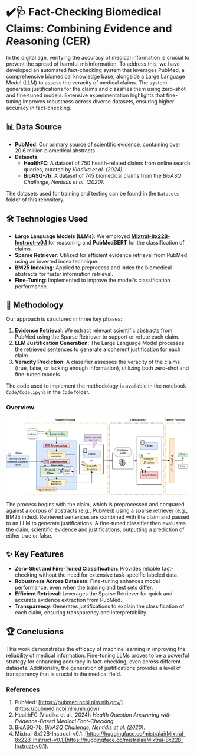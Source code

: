 # ✔️🩺 Fact-Checking Biomedical Claims: *C*ombining *E*vidence and *R*easoning (CER)

In the digital age, verifying the accuracy of medical information is crucial to prevent the spread of harmful misinformation. To address this, we have developed an automated fact-checking system that leverages PubMed, a comprehensive biomedical knowledge base, alongside a Large Language Model (LLM) to assess the veracity of medical claims. The system generates justifications for the claims and classifies them using zero-shot and fine-tuned models. Extensive experimentation highlights that fine-tuning improves robustness across diverse datasets, ensuring higher accuracy in fact-checking.

## 📊 Data Source

- **[PubMed](https://pubmed.ncbi.nlm.nih.gov/)**: Our primary source of scientific evidence, containing over 20.6 million biomedical abstracts.
- **Datasets**:
  - **HealthFC**: A dataset of 750 health-related claims from online search queries, curated by *Vladika et al. (2024)*.
  - **BioASQ-7b**: A dataset of 745 biomedical claims from the *BioASQ Challenge, Nentidis et al. (2020)*.

The datasets used for training and testing can be found in the `Datasets` folder of this repository.


## 🛠️ Technologies Used

- **Large Language Models (LLMs)**: We employed **[Mixtral-8x22B-Instruct-v0.1](https://huggingface.co/mistralai/Mixtral-8x22B-Instruct-v0.1)** for reasoning and **PubMedBERT** for the classification of claims.
- **Sparse Retriever**: Utilized for efficient evidence retrieval from PubMed, using an inverted index technique.
- **BM25 Indexing**: Applied to preprocess and index the biomedical abstracts for faster information retrieval.
- **Fine-Tuning**: Implemented to improve the model's classification performance.


## 📑 Methodology

Our approach is structured in three key phases:

1. **Evidence Retrieval**: We extract relevant scientific abstracts from PubMed using the Sparse Retriever to support or refute each claim.
2. **LLM Justification Generation**: The Large Language Model processes the retrieved sentences to generate a coherent justification for each claim.
3. **Veracity Prediction**: A classifier assesses the veracity of the claims (true, false, or lacking enough information), utilizing both zero-shot and fine-tuned models.

The code used to implement the methodology is available in the notebook `Code/Code.ipynb` in the `Code` folder.

### Overview

![Methodology](./Methodology.png)

The process begins with the claim, which is preprocessed and compared against a corpus of abstracts (e.g., PubMed) using a sparse retriever (e.g., BM25 index). Retrieved sentences are combined with the claim and passed to an LLM to generate justifications. A fine-tuned classifier then evaluates the claim, scientific evidence and justifications, outputting a prediction of either true or false.

## ✨ Key Features

- **Zero-Shot and Fine-Tuned Classification**: Provides reliable fact-checking without the need for extensive task-specific labeled data.
- **Robustness Across Datasets**: Fine-tuning enhances model performance, even when the training and test sets differ.
- **Efficient Retrieval**: Leverages the Sparse Retriever for quick and accurate evidence extraction from PubMed.
- **Transparency**: Generates justifications to explain the classification of each claim, ensuring transparency and interpretability.

## 🏆 Conclusions

This work demonstrates the efficacy of machine learning in improving the reliability of medical information. Fine-tuning LLMs proves to be a powerful strategy for enhancing accuracy in fact-checking, even across different datasets. Additionally, the generation of justifications provides a level of transparency that is crucial in the medical field.

### References

1. PubMed: [https://pubmed.ncbi.nlm.nih.gov/](https://pubmed.ncbi.nlm.nih.gov/)
2. HealthFC (Vladika et al., 2024): *Health Question Answering with Evidence-Based Medical Fact-Checking*.
3. BioASQ-7b: *BioASQ Challenge, Nentidis et al. (2020)*.
4. Mixtral-8x22B-Instruct-v0.1: [https://huggingface.co/mistralai/Mixtral-8x22B-Instruct-v0.1](https://huggingface.co/mistralai/Mixtral-8x22B-Instruct-v0.1).
